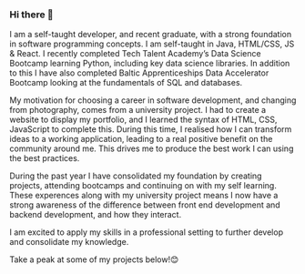 ### Hi there 👋

I am a self-taught developer, and recent graduate, with a strong foundation in software programming concepts. I am self-taught in Java, HTML/CSS, JS & React. I recently completed Tech Talent Academy’s Data Science Bootcamp learning Python, including key data science libraries. In addition to this I have also completed Baltic Apprenticeships Data Accelerator Bootcamp looking at the fundamentals of SQL and databases. 

My motivation for choosing a career in software development, and changing from photography, comes from a university project. I had to create a website to display my portfolio, and I learned the syntax of HTML, CSS, JavaScript to complete this. During this time, I realised how I can transform ideas to a working application, leading to a real positive benefit on the community around me. This drives me to produce the best work I can using the best practices.

During the past year I have consolidated my foundation by creating projects, attending bootcamps and continuing on with my self learning. These experences along with my university project means I now have a strong awareness of the difference between front end development and backend development, and how they interact.

I am excited to apply my skills in a professional setting to further develop and consolidate my knowledge.

Take a peak at some of my projects below!😊
